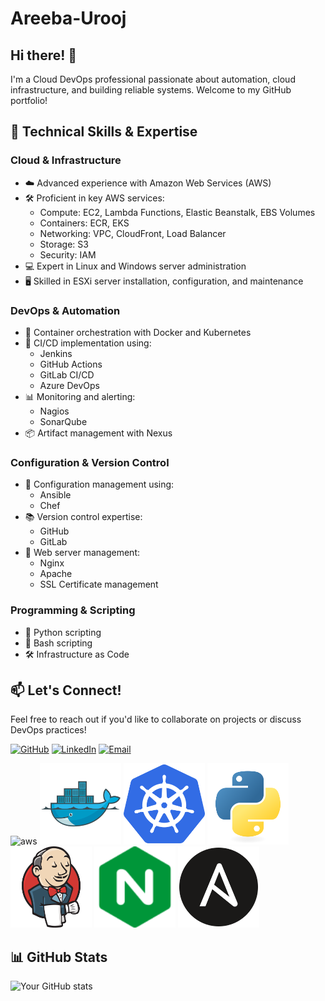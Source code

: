 # Areeba-Urooj

## Hi there! 👋

I'm a Cloud DevOps professional passionate about automation, cloud infrastructure, and building reliable systems. Welcome to my GitHub portfolio!

## 🔧 Technical Skills & Expertise

### Cloud & Infrastructure
- ☁️ Advanced experience with Amazon Web Services (AWS)
- 🛠️ Proficient in key AWS services:
  - Compute: EC2, Lambda Functions, Elastic Beanstalk, EBS Volumes
  - Containers: ECR, EKS
  - Networking: VPC, CloudFront, Load Balancer
  - Storage: S3
  - Security: IAM
- 💻 Expert in Linux and Windows server administration
- 🖥️ Skilled in ESXi server installation, configuration, and maintenance

### DevOps & Automation                                                                                                                          
- 🐳 Container orchestration with Docker and Kubernetes
- 🔄 CI/CD implementation using:
  - Jenkins
  - GitHub Actions
  - GitLab CI/CD
  - Azure DevOps
- 📊 Monitoring and alerting:
  - Nagios
  - SonarQube
- 📦 Artifact management with Nexus

### Configuration & Version Control
- 🔧 Configuration management using:
  - Ansible
  - Chef
- 📚 Version control expertise:
  - GitHub
  - GitLab
- 🔐 Web server management:
  - Nginx
  - Apache
  - SSL Certificate management

### Programming & Scripting
- 🐍 Python scripting
- 📜 Bash scripting
- 🛠️ Infrastructure as Code

## 📫 Let's Connect!
Feel free to reach out if you'd like to collaborate on projects or discuss DevOps practices!


[![GitHub](https://img.shields.io/badge/-GitHub-181717?style=flat&logo=github)](https://github.com/Areeba-Urooj)
[![LinkedIn](https://img.shields.io/badge/-LinkedIn-0077B5?style=flat&logo=linkedin)](https://www.linkedin.com/in/areeba-urooj-8a1606279/)
[![Email](https://img.shields.io/badge/-Email-D14836?style=flat&logo=gmail)](mailto:cmy61677@gmail.com)






<p align="left">
 <img src="https://github.com/user-attachments/assets/9f4184db-9824-47c9-968e-b2315cd45d83" alt="aws" width="130" height="130"/>
 <img src="https://raw.githubusercontent.com/devicons/devicon/master/icons/docker/docker-original.svg" alt="docker" width="130" height="130"/>
 <img src="https://raw.githubusercontent.com/devicons/devicon/master/icons/kubernetes/kubernetes-plain.svg" alt="kubernetes" width="130" height="130"/>
 <img src="https://raw.githubusercontent.com/devicons/devicon/master/icons/python/python-original.svg" alt="python" width="130" height="130"/>
 <img src="https://raw.githubusercontent.com/devicons/devicon/master/icons/jenkins/jenkins-original.svg" alt="jenkins" width="130" height="130"/>
 <img src="https://raw.githubusercontent.com/devicons/devicon/master/icons/nginx/nginx-original.svg" alt="nginx" width="130" height="130"/>
 <img src="https://raw.githubusercontent.com/devicons/devicon/master/icons/ansible/ansible-original.svg" alt="ansible" width="130" height="130"/>
</p>





## 📊 GitHub Stats
![Your GitHub stats](https://github-readme-stats.vercel.app/api?username=Areeba-Urooj&show_icons=true&theme=radical)
